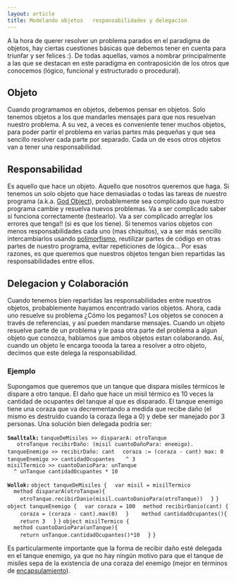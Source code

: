 ```yaml
---
layout: article
title: Modelando objetos   responsabilidades y delegacion
---
```

A la hora de querer resolver un problema parados en el paradigma de objetos, hay ciertas cuestiones básicas que debemos tener en cuenta para triunfar y ser felices :). De todas aquellas, vamos a nombrar principalmente a las que se destacan en este paradigma en contraposición de los otros que conocemos (lógico, funcional y estructurado o procedural).

Objeto
------

Cuando programamos en objetos, debemos pensar en objetos. Solo tenemos objetos a los que mandarles mensajes para que nos resuelvan nuestro problema. A su vez, a veces es conveniente tener muchos objetos, para poder partir el problema en varias partes más pequeñas y que sea sencillo resolver cada parte por separado. Cada un de esos otros objetos van a tener una responsabilidad.

Responsabilidad
---------------

Es aquello que hace un objeto. Aquello que nosotros queremos que haga. Si tenemos un solo objeto que hace demasiadas o todas las tareas de nuestro programa (a.k.a. [God Object](god-object.md)), probablemente sea complicado que nuestro programa cambie y resuelva nuevos problemas. Va a ser complicado saber si funciona correctamente (testearlo). Va a ser complicado arreglar los errores que tenga!! (si es que los tiene). Si tenemos varios objetos con menos responsabilidades cada uno (mas chiquitos), va a ser más sencillo intercambiarlos usando [polimorfismo](polimorfismo.md), reutilizar partes de código en otras partes de nuestro programa, evitar repeticiones de lógica... Por esas razones, es que queremos que nuestros objetos tengan bien repartidas las responsabilidades entre ellos.

Delegacion y Colaboración
-------------------------

Cuando tenemos bien repartidas las responsabilidades entre nuestros objetos, probablemente hayamos encontrado varios objetos. Ahora, cada uno resuelve su problema ¿Cómo los pegamos? Los objetos se conocen a través de referencias, y así pueden mandarse mensajes. Cuando un objeto resuelve parte de un problema y le pasa otra parte del problema a algun objeto que conozca, hablamos que ambos objetos estan colaborando. Así, cuando un objeto le encarga toooda la tarea a resolver a otro objeto, decimos que este delega la responsabilidad.

### Ejemplo

Supongamos que queremos que un tanque que dispara misiles térmicos le dispare a otro tanque. El daño que hace un misil térmico es 10 veces la cantidad de ocupantes del tanque al que es disparado. El tanque enemigo tiene una coraza que va decrementando a medida que recibe daño (el mismo es destruído cuando la coraza llega a 0) y debe ser manejado por 3 personas. Una solución bien delegada podría ser:

**`Smalltalk:`**
`tanqueDeMisiles >> dispararA: otroTanque `
`   otroTanque recibirDaño: (misil cuantoDañoPara: enemigo).`
`tanqueEnemigo >> recibirDaño: cant`
`  coraza := (coraza - cant) max: 0`
`tanqueEnemigo >> cantidadOcupantes `
`  ^ 3`
`misilTermico >> cuantoDanioPara: unTanque`
`  ^ unTanque cantidadOcupantes * 10`

**`Wollok:`**
`object tanqueDeMisiles {`
`  var misil = misilTermico`
`  method dispararA(otroTanque){`
`    otroTanque.recibirDanio(misil.cuantoDanioPara(otroTanque))`
`  }`
`}`
`object tanqueEnemigo {`
`  var coraza = 100`
`  method recibirDanio(cant) {`
`    coraza = (coraza - cant).max(0)`
`  }`
` `
`  method cantidadOcupantes(){`
`    return 3`
`  }`
`}`
`object misilTermico {`
`  method cuantoDanioPara(unTanque){`
`    return unTanque.cantidadOcupantes()*10`
`  }`
`}`

Es particularmente importante que la forma de recibir daño esté delegada en el tanque enemigo, ya que no hay ningún motivo para que el tanque de misiles sepa de la existencia de una coraza del enemigo (mejor en términos de [encapsulamiento](encapsulamiento.md)).
